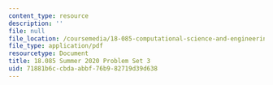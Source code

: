 ```yaml
---
content_type: resource
description: ''
file: null
file_location: /coursemedia/18-085-computational-science-and-engineering-i-summer-2020/71881b6ccbdaabbf76b982719d39d638_MIT18_085Summer20_PS3.pdf
file_type: application/pdf
resourcetype: Document
title: 18.085 Summer 2020 Problem Set 3
uid: 71881b6c-cbda-abbf-76b9-82719d39d638
---
```

